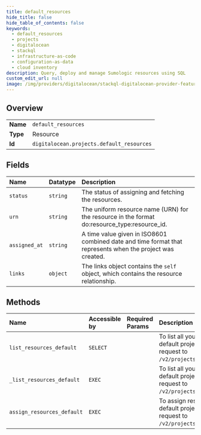 ```yaml
---
title: default_resources
hide_title: false
hide_table_of_contents: false
keywords:
  - default_resources
  - projects
  - digitalocean    
  - stackql
  - infrastructure-as-code
  - configuration-as-data
  - cloud inventory
description: Query, deploy and manage Sumologic resources using SQL
custom_edit_url: null
image: /img/providers/digitalocean/stackql-digitalocean-provider-featured-image.png
---
```

  
    

## Overview
<table><tbody>
<tr><td><b>Name</b></td><td><code>default_resources</code></td></tr>
<tr><td><b>Type</b></td><td>Resource</td></tr>
<tr><td><b>Id</b></td><td><code>digitalocean.projects.default_resources</code></td></tr>
</tbody></table>

## Fields
| Name | Datatype | Description |
|:-----|:---------|:------------|
| `status` | `string` | The status of assigning and fetching the resources. |
| `urn` | `string` | The uniform resource name (URN) for the resource in the format do:resource_type:resource_id. |
| `assigned_at` | `string` | A time value given in ISO8601 combined date and time format that represents when the project was created. |
| `links` | `object` | The links object contains the `self` object, which contains the resource relationship. |
## Methods
| Name | Accessible by | Required Params | Description |
|:-----|:--------------|:----------------|:------------|
| `list_resources_default` | `SELECT` |  | To list all your resources in your default project, send a GET request to `/v2/projects/default/resources`. |
| `_list_resources_default` | `EXEC` |  | To list all your resources in your default project, send a GET request to `/v2/projects/default/resources`. |
| `assign_resources_default` | `EXEC` |  | To assign resources to your default project, send a POST request to `/v2/projects/default/resources`. |
